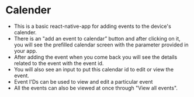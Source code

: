 # Calender

- This is a basic react-native-app for adding events to the device's calender.
- There is an "add an event to calendar” button and after clicking on it, you will see the prefilled calendar screen with the parameter provided in your app.
- After adding the event when you come back you will see the details related to the event with the event id. 
- You will also see an input to put this calendar id to edit or view the event.
- Event I'Ds can be used to view and edit a particular event
- All the events can also be viewed at once through "View all events". 




